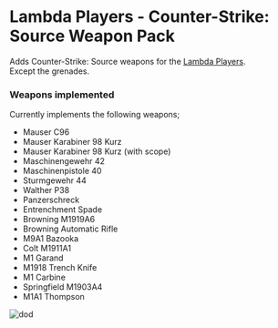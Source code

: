 # Lambda Players - Counter-Strike: Source Weapon Pack
Adds Counter-Strike: Source weapons for the [Lambda Players](https://github.com/IcyStarFrost/Lambda-Players/).<br>
Except the grenades.

### Weapons implemented
Currently implements the following weapons;
- Mauser C96
- Mauser Karabiner 98 Kurz
- Mauser Karabiner 98 Kurz (with scope)
- Maschinengewehr 42
- Maschinenpistole 40
- Sturmgewehr 44
- Walther P38
- Panzerschreck
- Entrenchment Spade
- Browning M1919A6
- Browning Automatic Rifle
- M9A1 Bazooka
- Colt M1911A1
- M1 Garand
- M1918 Trench Knife
- M1 Carbine
- Springfield M1903A4
- M1A1 Thompson

![dod](https://user-images.githubusercontent.com/9823203/207096256-d612f9db-34f4-442d-9101-0cd7b644da8b.png)
